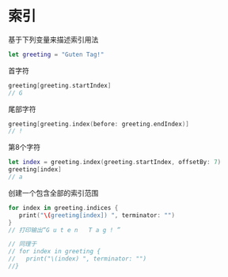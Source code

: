 # 索引

基于下列变量来描述索引用法

```swift
let greeting = "Guten Tag!"
```

首字符

```swift
greeting[greeting.startIndex]
// G
```

尾部字符

```swift
greeting[greeting.index(before: greeting.endIndex)]
// !
```

第8个字符

```swift
let index = greeting.index(greeting.startIndex, offsetBy: 7)
greeting[index]
// a
```

创建一个包含全部的索引范围

```swift
for index in greeting.indices {
   print("\(greeting[index]) ", terminator: "")
}
// 打印输出“G u t e n   T a g ! ”

// 同理于
// for index in greeting {
//   print("\(index) ", terminator: "")
//}

```
